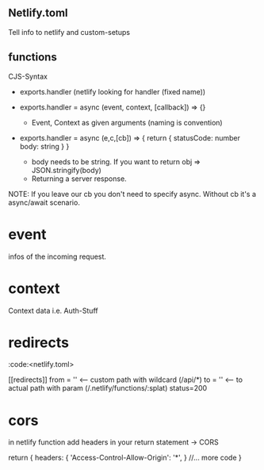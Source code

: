 ## Netlify.toml

Tell info to netlify and custom-setups

## functions

CJS-Syntax

- exports.handler (netlify looking for handler (fixed name))

- exports.handler = async (event, context, [callback]) => {}
   - Event, Context as given arguments (naming is convention)

- exports.handler = async (e,c,[cb]) => {
   return {
      statusCode: number
      body: string
   }
  }
   - body needs to be string. If you want to return obj => JSON.stringify(body)
   - Returning a server response.

NOTE: If you leave our cb you don't need to specify async.
Without cb it's a async/await scenario.

# event

infos of the incoming request.

# context

Context data i.e. Auth-Stuff

# redirects

:code:<netlify.toml>

[[redirects]]
   from = '' <-- custom path with wildcard (/api/*)
   to = '' <-- to actual path with param (/.netlify/functions/:splat)
   status=200

# cors 

in netlify function add headers in your return statement
-> CORS

return {
   headers: {
      'Access-Control-Allow-Origin': '*',
   }
   //... more code
}